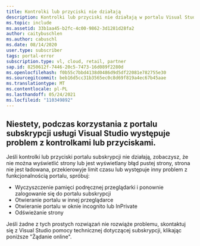 ```yaml
---
title: Kontrolki lub przyciski nie działają
description: Kontrolki lub przyciski nie działają w portalu Visual Studio subskrypcji.
ms.topic: include
ms.assetid: 33b1aa45-b2fc-4c00-9862-3d1281d28fa2
author: caitybuschlen
ms.author: cabuschl
ms.date: 08/14/2020
user.type: subscriber
tags: portal-error
subscription.type: vl, cloud, retail, partner
sap.id: 8250612f-7446-20c5-7473-16d089f2280d
ms.openlocfilehash: f0b55c7bbd4138d0486d9d5df22081e782755e30
ms.sourcegitcommit: beb16d5cc31b3565ec0c8d69f819a4ec67b45aae
ms.translationtype: MT
ms.contentlocale: pl-PL
ms.lasthandoff: 05/24/2021
ms.locfileid: "110349892"
---
```

## <a name="were-sorry-to-hear-that-youre-experiencing-an-issue-with-controls-or-buttons-while-using-the-visual-studio-subscriptions-portal"></a>Niestety, podczas korzystania z portalu subskrypcji usługi Visual Studio występuje problem z kontrolkami lub przyciskami. 

Jeśli kontrolki lub przyciski portalu subskrypcji nie działają, zobaczysz, że nie można wyświetlić strony lub jest wyświetlany błąd pustej strony, strona nie jest ładowana, przekierowyje limit czasu lub występuje inny problem z funkcjonalnością portalu, spróbuj: 

* Wyczyszczenie pamięci podręcznej przeglądarki i ponownie zalogowanie się do portalu subskrypcji 
* Otwieranie portalu w innej przeglądarce 
* Otwieranie portalu w oknie incognito lub InPrivate 
* Odświeżanie strony  

Jeśli żadne z tych prostych rozwiązań nie rozwiąże problemu, skontaktuj się z Visual Studio pomocy technicznej dotyczącej subskrypcji, klikając poniższe "Żądanie online". 